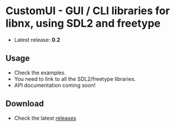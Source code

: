 # CustomUI - GUI / CLI libraries for libnx, using SDL2 and freetype

- Latest release: **0.2**

## Usage

- Check the examples.
- You need to link to all the SDL2/freetype libraries.
- API documentation coming soon!

## Download

- Check the latest [releases](https://github.com/XorTroll/CustomUI/releases)